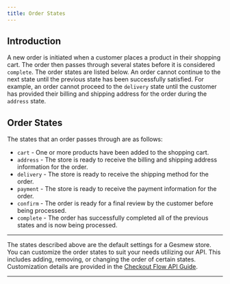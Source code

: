 ```yaml
---
title: Order States
---
```


## Introduction

A new order is initiated when a customer places a product in their shopping cart. The order then passes through several states before it is considered `complete`. The order states are listed below. An order cannot continue to the next state until the previous state has been successfully satisfied. For example, an order cannot proceed to the `delivery` state until the customer has provided their billing and shipping address for the order during the `address` state.

## Order States

The states that an order passes through are as follows:

* `cart` - One or more products have been added to the shopping cart.
* `address` - The store is ready to receive the billing and shipping address information for the order.
* `delivery` - The store is ready to receive the shipping method for the order.
* `payment` - The store is ready to receive the payment information for the order.
* `confirm` - The order is ready for a final review by the customer before being processed.
* `complete` - The order has successfully completed all of the previous states and is now being processed.

***
The states described above are the default settings for a Gesmew store. You can customize the order states to suit your needs utilizing our API. This includes adding, removing, or changing the order of certain states. Customization details are provided in the [Checkout Flow API Guide](/developer/checkout.html#checkout-customization).
***
